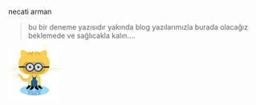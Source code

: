 necati arman
>bu bir deneme yazısıdır yakında blog yazılarımızla burada olacağız
>beklemede ve sağlıcakla kalın....

![deneme](minion.png) 